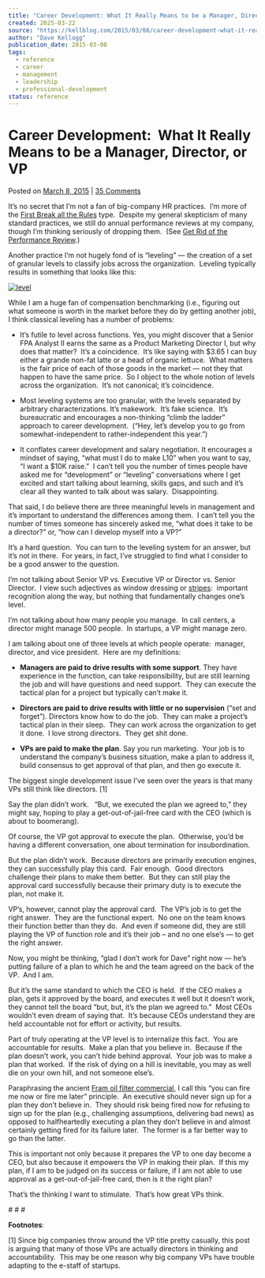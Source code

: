 ```yaml
---
title: "Career Development: What It Really Means to be a Manager, Director, or VP"
created: 2025-03-22
source: "https://kellblog.com/2015/03/08/career-development-what-it-really-means-to-be-a-manager-director-or-vp/"
author: "Dave Kellogg"
publication_date: 2015-03-08
tags:
  - reference
  - career
  - management
  - leadership
  - professional-development
status: reference
---
```

# Career Development:  What It Really Means to be a Manager, Director, or VP

Posted on [March 8, 2015](https://kellblog.com/2015/03/08/career-development-what-it-really-means-to-be-a-manager-director-or-vp/ "8:16 am") | [35 Comments](https://kellblog.com/2015/03/08/career-development-what-it-really-means-to-be-a-manager-director-or-vp/#comments)

It’s no secret that I’m not a fan of big-company HR practices.  I’m more of the [First Break all the Rules](http://www.amazon.com/First-Break-All-Rules-Differently-ebook/dp/B00HL2S4LW) type.  Despite my general skepticism of many standard practices, we still do annual performance reviews at my company, though I’m thinking seriously of dropping them.  (See [Get Rid of the Performance Review](http://www.amazon.com/Get-Rid-Performance-Review-Managing/dp/B004X8WB48).)

Another practice I’m not hugely fond of is “leveling” — the creation of a set of granular levels to classify jobs across the organization.  Leveling typically results in something that looks like this:

[![level](https://i0.wp.com/kellblog.com/wp-content/uploads/2015/03/level.png?resize=500%2C114&ssl=1)](https://i0.wp.com/kellblog.com/wp-content/uploads/2015/03/level.png?ssl=1)

While I am a huge fan of compensation benchmarking (i.e., figuring out what someone is worth in the market before they do by getting another job), I think classical leveling has a number of problems:

-   It’s futile to level across functions. Yes, you might discover that a Senior FPA Analyst II earns the same as a Product Marketing Director I, but why does that matter?  It’s a coincidence.  It’s like saying with $3.65 I can buy either a grande non-fat latte or a head of organic lettuce.  What matters is the fair price of each of those goods in the market — not they that happen to have the same price.  So I object to the whole notion of levels across the organization.  It’s not canonical; it’s coincidence.

-   Most leveling systems are too granular, with the levels separated by arbitrary characterizations. It’s makework.  It’s fake science.  It’s bureaucratic and encourages a non-thinking “climb the ladder” approach to career development.  (“Hey, let’s develop you to go from somewhat-independent to rather-independent this year.”)

-   It conflates career development and salary negotiation. It encourages a mindset of saying, “what must I do to make L10” when you want to say, “I want a $10K raise.”  I can’t tell you the number of times people have asked me for “development” or “leveling” conversations where I get excited and start talking about learning, skills gaps, and such and it’s clear all they wanted to talk about was salary.  Disappointing.

That said, I do believe there are three meaningful levels in management and it’s important to understand the differences among them.  I can’t tell you the number of times someone has sincerely asked me, “what does it take to be a director?” or, “how can I develop myself into a VP?”

It’s a hard question.  You can turn to the leveling system for an answer, but it’s not in there.  For years, in fact, I’ve struggled to find what I consider to be a good answer to the question.

I’m not talking about Senior VP vs. Executive VP or Director vs. Senior Director.  I view such adjectives as window dressing or [stripes](https://www.englishclub.com/ref/esl/Idioms/E/earn_your_stripes_162.htm):  important recognition along the way, but nothing that fundamentally changes one’s level.

I’m not talking about how many people you manage.  In call centers, a director might manage 500 people.  In startups, a VP might manage zero.

I am talking about one of three levels at which people operate:  manager, director, and vice president.  Here are my definitions:

-   **Managers are paid to drive results with some support**. They have experience in the function, can take responsibility, but are still learning the job and will have questions and need support.  They can execute the tactical plan for a project but typically can’t make it.

-   **Directors are paid to drive results with little or no supervision** (“set and forget”). Directors know how to do the job.  They can make a project’s tactical plan in their sleep.  They can work across the organization to get it done.  I love strong directors.  They get shit done.

-   **VPs are paid to make the plan**. Say you run marketing.  Your job is to understand the company’s business situation, make a plan to address it, build consensus to get approval of that plan, and then go execute it.

The biggest single development issue I’ve seen over the years is that many VPs still think like directors. \[1\]

Say the plan didn’t work.   “But, we executed the plan we agreed to,” they might say, hoping to play a get-out-of-jail-free card with the CEO (which is about to boomerang).

Of course, the VP got approval to execute the plan.  Otherwise, you’d be having a different conversation, one about termination for insubordination.

But the plan didn’t work.  Because directors are primarily execution engines, they can successfully play this card.  Fair enough.  Good directors challenge their plans to make them better.  But they can still play the approval card successfully because their primary duty is to execute the plan, not make it.

VP’s, however, cannot play the approval card.  The VP’s job is to get the right answer.  They are the functional expert.  No one on the team knows their function better than they do.  And even if someone did, they are still playing the VP of function role and it’s their job – and no one else’s — to get the right answer.

Now, you might be thinking, “glad I don’t work for Dave” right now — he’s putting failure of a plan to which he and the team agreed on the back of the VP.  And I am.

But it’s the same standard to which the CEO is held.  If the CEO makes a plan, gets it approved by the board, and executes it well but it doesn’t work, they cannot tell the board “but, but, it’s the plan we agreed to.”  Most CEOs wouldn’t even dream of saying that.  It’s because CEOs understand they are held accountable not for effort or activity, but results.

Part of truly operating at the VP level is to internalize this fact.  You are accountable for results.  Make a plan that you believe in.  Because if the plan doesn’t work, you can’t hide behind approval.  Your job was to make a plan that worked.  If the risk of dying on a hill is inevitable, you may as well die on your own hill, and not someone else’s.

Paraphrasing the ancient [Fram oil filter commercial](https://www.youtube.com/watch?v=OHug0AIhVoQ), I call this “you can fire me now or fire me later” principle.  An executive should never sign up for a plan they don’t believe in.  They should risk being fired now for refusing to sign up for the plan (e.g., challenging assumptions, delivering bad news) as opposed to halfheartedly executing a plan they don’t believe in and almost certainly getting fired for its failure later.  The former is a far better way to go than the latter.

This is important not only because it prepares the VP to one day become a  CEO, but also because it empowers the VP in making their plan.  If this my plan, if I am to be judged on its success or failure, if I am not able to use approval as a get-out-of-jail-free card, then is it the right plan?

That’s the thinking I want to stimulate.  That’s how great VPs think.

\# # #

**Footnotes**:

\[1\] Since big companies throw around the VP title pretty casually, this post is arguing that many of those VPs are actually directors in thinking and accountability.  This may be one reason why big company VPs have trouble adapting to the e-staff of startups.
